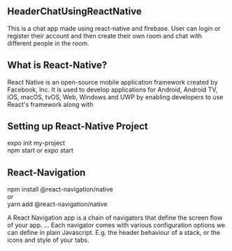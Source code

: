 ## HeaderChatUsingReactNative
This is a chat app made using react-native and firebase. User can login or register their account and then create their own room and chat with different people in the room.

## What is React-Native?
React Native is an open-source mobile application framework created by Facebook, Inc. It is used to develop applications for Android, Android TV, iOS, macOS, tvOS, Web, Windows and UWP by enabling developers to use React's framework along with

## Setting up React-Native Project
expo init my-project <br>
npm start or expo start

## React-Navigation
npm install @react-navigation/native <br>
              or<br>
yarn add @react-navigation/native

A React Navigation app is a chain of navigators that define the screen flow of your app. ... Each navigator comes with various configuration options we can define in plain Javascript. E.g. the header behaviour of a stack, or the icons and style of your tabs.
